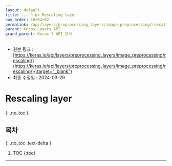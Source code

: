 ```yaml
---
layout: default
title: ... └ b> Rescaling layer
nav_order: 10+04+02
permalink: /api/layers/preprocessing_layers/image_preprocessing/rescaling/
parent: Keras Layers API
grand_parent: Keras 3 API 문서
---
```


* 원본 링크 : [https://keras.io/api/layers/preprocessing_layers/image_preprocessing/rescaling/](https://keras.io/api/layers/preprocessing_layers/image_preprocessing/rescaling/){:target="_blank"}
* 최종 수정일 : 2024-03-29

# Rescaling layer
{: .no_toc }

## 목차
{: .no_toc .text-delta }

1. TOC
{:toc}

---
